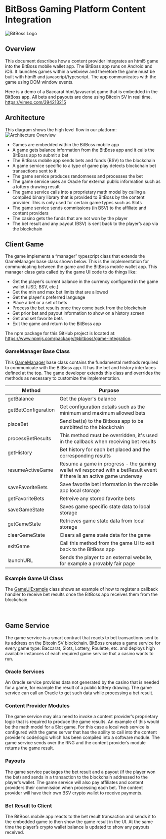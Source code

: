# BitBoss Gaming Platform Content Integration
![BitBoss Logo](https://user-images.githubusercontent.com/2952481/71929859-c8dc0680-3157-11ea-8335-27979acd2d40.png)

## Overview
This document describes how a content provider integrates an html5 game into the BitBoss mobile wallet app.  The BitBoss app runs on Android and iOS.  It launches games within a webview and therefore the game must be built with html5 and javascript/typescript.  The app communicates with the game using DOM window events.

Here is a demo of a Baccarat html/javascript game that is embedded in the BitBoss app.  All bets and payouts are done using Bitcoin SV in real time.  https://vimeo.com/394213215  

## Architecture
This diagram shows the high level flow in our platform:
![Architecture Overview](https://user-images.githubusercontent.com/2952481/71930124-4273f480-3158-11ea-8c32-c6c90f987c97.png)

* Games are embedded within the BitBoss mobile app
* A game gets balance information from the BitBoss app and it calls the BitBoss app to submit a bet
* The BitBoss mobile app sends bets and funds (BSV) to the blockchain
* A game service specific to a type of game play detects blockchain bet transactions sent to it
* The game service produces randomness and processes the bet
* The game service uses an Oracle for external public information such as a lottery drawing result
* The game service calls into a proprietary math model by calling a compiled binary library that is provided to BitBoss by the content provider.  This is only used for certain game types such as Slots
* The game service sends commissions (in BSV) to the affiliate and content providers
* The casino gets the funds that are not won by the player
* The bet result and any payout (BSV) is sent back to the player’s app via the blockchain

## Client Game
The game implements a “manager” typescript class that extends the GameManager base class shown below.  This is the implementation for communicating between the game and the BitBoss mobile wallet app.  This manager class gets called by the game UI code to do things like:

* Get the player’s current balance in the currency configured in the game wallet (USD, BSV, etc.)
* Get the min and max bet limits that are allowed
* Get the player's preferred language
* Place a bet or a set of bets
* Process the bet results once they come back from the blockchain
* Get prior bet and payout information to show on a history screen
* Get and set favorite bets
* Exit the game and return to the BitBoss app

The npm package for this GitHub project is located at: https://www.npmjs.com/package/@bitboss/game-integration.  

### GameManager Base Class
This [GameManager](https://github.com/BitbossIO/game-integration/blob/master/src/GameManager.ts) base class contains the fundamental methods required to communicate with the BitBoss app.  It has the bet and history interfaces defined at the top.  The game developer extends this class and overrides the methods as necessary to customize the implementation.

Method | Purpose
------------ | -------------
getBalance | Get the player's balance
getBetConfiguration | Get configuration details such as the minimum and maximum allowed bets
placeBet | Send bet(s) to the Bitboss app to be sumbitted to the blockchain
processBetResults | This method must be overridden, it's used in the callback when receiving bet results
getHistory | Bet history for each bet placed and the corresponding results
resumeActiveGame | Resume a game in progress - the gaming wallet wil responsd with a betResult event if there is an active game underway
saveFavoriteBets | Save favorite bet information in the mobile app local storage
getFavoriteBets | Retreive any stored favorite bets
saveGameState | Saves game specific state data to local storage
getGameState | Retrieves game state data from local storage
clearGameState | Clears all game state data for the game
exitGame | Call this method from the game UI to exit back to the BitBoss app
launchURL | Sends the player to an external website, for example a provably fair page

### Example Game UI Class
The [GameUIExample](https://github.com/BitbossIO/game-integration/blob/master/src/GameUIExample.ts) class shows an example of how to register a callback handler to receive bet results once the BitBoss app receives them from the blockchain.
<br/>
<br/>
<br/>
## Game Service
The game service is a smart contract that reacts to bet transactions sent to its address on the Bitcoin SV blockchain.  BitBoss creates a game service for every game type: Baccarat, Slots, Lottery, Roulette, etc. and deploys high available instances of each required game service that a casino wants to run.

### Oracle Services
An Oracle service provides data not generated by the casino that is needed for a game, for example the result of a public lottery drawing.  The game service can call an Oracle to get such data while processing a bet result.  

### Content Provider Modules
The game service may also need to invoke a content provider’s proprietary logic that is required to produce the game results.  An example of this would be the math model for a Slot game.   For this case a local web service is configured with the game server that has the ability to call into the content provider’s code/logic which has been compiled into a software module.  The game service sends over the RNG and the content provider’s module returns the game result. 

### Payouts
The game service packages the bet result and a payout (if the player won the bet) and sends in a transaction to the blockchain addressed to the player’s wallet.  The game service will also pay affiliates and content providers their commission when processing each bet.  The content provider will have their own BSV crypto wallet to receive payments.

### Bet Result to Client
The BitBoss mobile app reacts to the bet result transaction and sends it to the embedded game to then show the game result in the UI.  At the same time the player’s crypto wallet balance is updated to show any payouts received.

